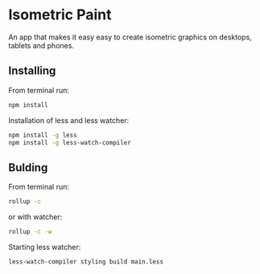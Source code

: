 # Isometric Paint

An app that makes it easy easy to create isometric graphics on desktops, tablets and phones.

## Installing
From terminal run:
```sh
npm install
```

Installation of less and less watcher:
```sh
npm install -g less
npm install -g less-watch-compiler
```


## Bulding
From terminal run:
```sh
rollup -c
```

or with watcher:
```sh
rollup -c -w
```

Starting less watcher:
```sh
less-watch-compiler styling build main.less
```
